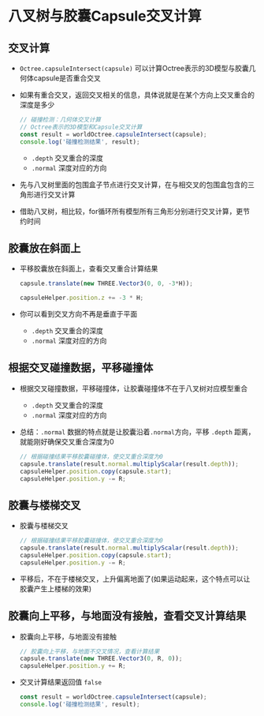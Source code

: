 # 八叉树与胶囊Capsule交叉计算

## 交叉计算

+ `Octree.capsuleIntersect(capsule)` 可以计算Octree表示的3D模型与胶囊几何体capsule是否重合交叉
+ 如果有重合交叉，返回交叉相关的信息，具体说就是在某个方向上交叉重合的深度是多少

  ```js
  // 碰撞检测：几何体交叉计算
  // Octree表示的3D模型和Capsule交叉计算
  const result = worldOctree.capsuleIntersect(capsule);
  console.log('碰撞检测结果', result);
  ```

  + `.depth` 交叉重合的深度
  + `.normal` 深度对应的方向

+ 先与八叉树里面的包围盒子节点进行交叉计算，在与相交叉的包围盒包含的三角形进行交叉计算
+ 借助八叉树，相比较，for循环所有模型所有三角形分别进行交叉计算，更节约时间

## 胶囊放在斜面上

+ 平移胶囊放在斜面上，查看交叉重合计算结果

  ```js
  capsule.translate(new THREE.Vector3(0, 0, -3*H));

  capsuleHelper.position.z += -3 * H;
  ```

+ 你可以看到交叉方向不再是垂直于平面

  + `.depth` 交叉重合的深度
  + `.normal` 深度对应的方向

## 根据交叉碰撞数据，平移碰撞体

+ 根据交叉碰撞数据，平移碰撞体，让胶囊碰撞体不在于八叉树对应模型重合

  + `.depth` 交叉重合的深度
  + `.normal` 深度对应的方向

+ 总结：`.normal` 数据的特点就是让胶囊沿着`.normal`方向，平移 `.depth` 距离，就能刚好确保交叉重合深度为0

  ```js
  // 根据碰撞结果平移胶囊碰撞体，使交叉重合深度为0
  capsule.translate(result.normal.multiplyScalar(result.depth));
  capsuleHelper.position.copy(capsule.start);
  capsuleHelper.position.y -= R;
  ```

## 胶囊与楼梯交叉

+ 胶囊与楼梯交叉

  ```js
  // 根据碰撞结果平移胶囊碰撞体，使交叉重合深度为0
  capsule.translate(result.normal.multiplyScalar(result.depth));
  capsuleHelper.position.copy(capsule.start);
  capsuleHelper.position.y -= R;
  ```

+ 平移后，不在于楼梯交叉，上升偏离地面了(如果运动起来，这个特点可以让胶囊产生上楼梯的效果)

## 胶囊向上平移，与地面没有接触，查看交叉计算结果

+ 胶囊向上平移，与地面没有接触

  ```js
  // 胶囊向上平移，与地面不交叉情况，查看计算结果
  capsule.translate(new THREE.Vector3(0, R, 0));
  capsuleHelper.position.y += R;
  ```

+ 交叉计算结果返回值 `false`

  ```js
  const result = worldOctree.capsuleIntersect(capsule);
  console.log('碰撞检测结果', result);
  ```
